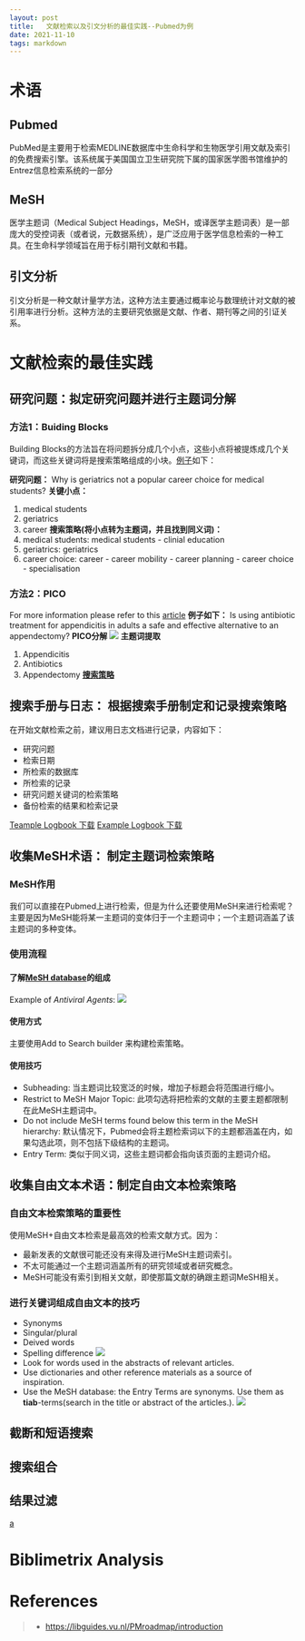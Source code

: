 ```yaml
---
layout: post
title:   文献检索以及引文分析的最佳实践--Pubmed为例
date: 2021-11-10
tags: markdown    
---
```


# 术语

## Pubmed
PubMed是主要用于检索MEDLINE数据库中生命科学和生物医学引用文献及索引的免费搜索引擎。该系统属于美国国立卫生研究院下属的国家医学图书馆维护的Entrez信息检索系统的一部分
## MeSH
医学主题词（Medical Subject Headings，MeSH，或译医学主题词表）是一部庞大的受控词表（或者说，元数据系统），是广泛应用于医学信息检索的一种工具。在生命科学领域旨在用于标引期刊文献和书籍。
## 引文分析
引文分析是一种文献计量学方法，这种方法主要通过概率论与数理统计对文献的被引用率进行分析。这种方法的主要研究依据是文献、作者、期刊等之间的引证关系。

# 文献检索的最佳实践

## 研究问题：拟定研究问题并进行主题词分解
### 方法1：Buiding Blocks
Building Blocks的方法旨在将问题拆分成几个小点，这些小点将被提炼成几个关键词，而这些关键词将是搜索策略组成的小块。[例子](http://bmcmededuc.biomedcentral.com/articles/10.1186/)如下：

**研究问题：**
​Why is geriatrics not a popular career choice for medical students?
**关键小点：**
1. medical students
2. geriatrics
3. career
**搜索策略(将小点转为主题词，并且找到同义词)：**
1. medical students: medical students - clinial education
2. geriatrics: geriatrics
3. career choice: career - career mobility - career planning - career choice - specialisation

### 方法2：PICO 
For more information please refer to this [article](https://wenjun-he.github.io/2021/09/PICEOST/)
**例子如下：**
Is using antibiotic treatment for appendicitis in adults a safe and effective alternative to an appendectomy?
**PICO分解**
![](/images/blog/PICO_example.png)
**主题词提取**
1. Appendicitis
2. Antibiotics
3. Appendectomy
**[搜索策略](/docs/SOP_PubMed_Examples.docx)**
## 搜索手册与日志： 根据搜索手册制定和记录搜索策略
在开始文献检索之前，建议用日志文档进行记录，内容如下：
 - 研究问题
 - 检索日期
 - 所检索的数据库
 - 所检索的记录
 - 研究问题关键词的检索策略
 - 备份检索的结果和检索记录

[Teample Logbook 下载](/docs/Logbook_template.docx)
[Example Logbook 下载](/docs/Logbook_Search_Appendicitis_aug.docx)

## 收集MeSH术语： 制定主题词检索策略
### MeSH作用
我们可以直接在Pubmed上进行检索，但是为什么还要使用MeSH来进行检索呢？
主要是因为MeSH能将某一主题词的变体归于一个主题词中；一个主题词涵盖了该主题词的多种变体。
### 使用流程
#### 了解[MeSH database](https://www.ncbi.nlm.nih.gov/mesh/)的组成
Example of *Antiviral Agents*:
![](/images/blog/mesh_ex.png)

#### 使用方式
主要使用Add to Search builder 来构建检索策略。

#### 使用技巧
- Subheading: 当主题词比较宽泛的时候，增加子标题会将范围进行缩小。
- Restrict to MeSH Major Topic: 此项勾选将把检索的文献的主要主题都限制在此MeSH主题词中。
- Do not include MeSH terms found below this term in the MeSH hierarchy: 默认情况下，Pubmed会将主题检索词以下的主题都涵盖在内，如果勾选此项，则不包括下级结构的主题词。
- Entry Term: 类似于同义词，这些主题词都会指向该页面的主题词介绍。

## 收集自由文本术语：制定自由文本检索策略
### 自由文本检索策略的重要性
使用MeSH+自由文本检索是最高效的检索文献方式。因为：
 - 最新发表的文献很可能还没有来得及进行MeSH主题词索引。
 - 不太可能通过一个主题词涵盖所有的研究领域或者研究概念。
 - MeSH可能没有索引到相关文献，即使那篇文献的确跟主题词MeSH相关。

 ### 进行关键词组成自由文本的技巧
  - Synonyms
  - Singular/plural
  - Deived words
  - Spelling difference
 ![](/images/blog/free_text.png)
  - Look for words used in the abstracts of relevant articles. 
  - Use dictionaries and other reference materials as a source of inspiration.
  - Use the MeSH database: the Entry Terms are synonyms. Use them as **tiab**-terms(search in the title or abstract of the articles.).
  ![](/images/blog/entry_term.png)
## 截断和短语搜索

## 搜索组合
## 结果过滤


[a](/docs/SOP_PubMed_Examples.docx)

# Biblimetrix Analysis

# References
>* https://libguides.vu.nl/PMroadmap/introduction

